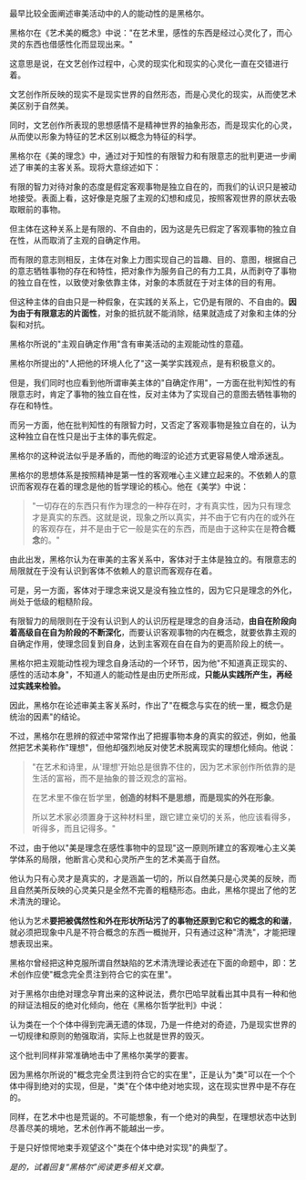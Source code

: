 最早比较全面阐述审美活动中的人的能动性的是黑格尔。

黑格尔在《艺术美的概念》中说："在艺术里，感性的东西是经过心灵化了，而心灵的东西也借感性化而显现出来。"

这意思是说，在文艺创作过程中，心灵的现实化和现实的心灵化一直在交错进行着。

文艺创作所反映的现实不是现实世界的自然形态，而是心灵化的现实，从而使艺术美区别于自然美。

同时，文艺创作所表现的思想感情不是精神世界的抽象形态，而是现实化的心灵，从而使以形象为特征的艺术区别以概念为特征的科学。

黑格尔在《美的理念》中，通过对于知性的有限智力和有限意志的批判更进一步阐述了审美的主客关系。现将大意综述如下：

有限的智力对待对象的态度是假定客观事物是独立自在的，而我们的认识只是被动地接受。表面上看，这好像是克服了主观的幻想和成见，按照客观世界的原状去吸取眼前的事物。

  
但主体在这种关系上是有限的、不自由的，因为这是先已假定了客观事物的独立自在性，从而取消了主观的自确定作用。

而有限的意志则相反，主体在对象上力图实现自己的旨趣、目的、意图，根据自己的意志牺牲事物的存在和特性，把对象作为服务自己的有力工具，从而剥夺了事物的独立自在性，以致使对象依靠主体，对象的本质就在于对主体的目的有用。

但这种主体的自由只是一种假象，在实践的关系上，它仍是有限的、不自由的。**因为由于有限意志的片面性**，对象的抵抗就不能消除，结果就造成了对象和主体的分裂和对抗。

黑格尔所说的"主观自确定作用"含有审美活动的主观能动性的意蕴。

黑格尔所提出的"人把他的环境人化了"这一美学实践观点，是有积极意义的。

但是，我们同时也应看到他所谓审美主体的"自确定作用"，一方面在批判知性的有限意志时，肯定了事物的独立自在性，反对主体为了实现自己的意图去牺牲事物的存在和特性。

而另一方面，他在批判知性的有限智力时，又否定了客观事物是独立自在的，认为这种独立自在性只是出于主体的事先假定。

黑格尔的这种说法似乎是矛盾的，而他的晦涩的论述方式更容易使人增添迷乱。

黑格尔的思想体系是按照精神是第一性的客观唯心主义建立起来的。不依赖人的意识而客观存在着的理念是他的哲学理论的核心。他在《美学》中说：

> "一切存在的东西只有作为理念的一种存在时，才有真实性，因为只有理念才是真实的东西。这就是说，现象之所以真实，并不由于它有内在的或外在的客观存在，并不是由于它一般是实在的东西，而是由于这种实在是**符合概念**的。"

由此出发，黑格尔认为在审美的主客关系中，客体对于主体是独立的。有限意志的局限就在于没有认识到客体不依赖人的意识而客观存在着。

可是，另一方面，客体对于理念来说又是没有独立性的，因为它只是理念的外化，尚处于低级的粗糙阶段。

有限智力的局限则在于没有认识到人的认识历程是理念的自身活动，**由自在阶段向着高级自在自为阶段的不断深化**，而要认识客观事物的内在概念，就要依靠主观的自确定作用，使理念回复到自身，达到主客观在自在自为的更高阶段上的统一。

黑格尔把主观能动性视为理念自身活动的一个环节，因为他"不知道真正现实的、感性的活动本身"，不知道人的能动性是由历史所形成，**只能从实践所产生，再经过实践来检验。** 

因此，黑格尔在论述审美主客关系时，作出了"在概念与实在的统一里，概念仍是统治的因素"的结论。

不过，黑格尔在思辨的叙述中常常作出了把握事物本身的真实的叙述，例如，他虽然把艺术美称作"理想"，但他却强烈地反对使艺术脱离现实的理想化倾向。他说：

> "在艺术和诗里，从'理想'开始总是很靠不住的，因为艺术家创作所依靠的是生活的富裕，而不是抽象的普泛观念的富裕。
> 
> 在艺术里不像在哲学里，**创造的材料不是思想，而是现实的外在形象**。
> 
> 所以艺术家必须置身于这种材料里，跟它建立亲切的关系，他应该看得多，听得多，而且记得多。"

不过，由于他以"美是理念在感性事物中的显现"这一原则所建立的客观唯心主义美学体系的局限，他断言心灵和心灵所产生的艺术美高于自然。

他认为只有心灵才是真实的，才是涵盖一切的，所以自然美只是心灵美的反映，而且自然美所反映的心灵美只是全然不完善的粗糙形态。由此，黑格尔提出了他的艺术清洗的理论。

他认为艺术**要把被偶然性和外在形状所玷污了的事物还原到它和它的概念的和谐**，就必须把现象中凡是不符合概念的东西一概抛开，只有通过这种"清洗"，才能把理想表现出来。

黑格尔曾经把这种克服所谓自然缺陷的艺术清洗理论表述在下面的命题中，即：艺术创作应使"概念完全贯注到符合它的实在里"。

对于黑格尔由绝对理念孕育出来的这种说法，费尔巴哈早就看出其中具有一种和他的辩证法相反的绝对化倾向，他在《黑格尔哲学批判》中说：

认为类在一个个体中得到完满无遗的体现，乃是一件绝对的奇迹，乃是现实世界的一切规律和原则的勉强取消，实际上也就是世界的毁灭。

这个批判同样非常准确地击中了黑格尔美学的要害。

因为黑格尔所说的"概念完全贯注到符合它的实在里"，正是认为"类"可以在一个个体中得到绝对的实现，但是，"类"在个体中绝对地实现，这在现实世界中是不存在的。

同样，在艺术中也是荒诞的。不可能想象，有一个绝对的典型，在理想状态中达到尽善尽美的境地，艺术创作再不能越出一步。

于是只好惊愕地束手观望这个"类在个体中绝对实现"的典型了。  

_是的，试着回复“黑格尔”阅读更多相关文章。_